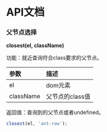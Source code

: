 
# API文档



### 父节点选择

**closest(el, className)**

功能：就近查询符合class要求的父节点。

| 参数        | 描述         |
| :-------- | :--------- |
| el        | dom元素      |
| className | 父节点的class值 |

返回值：查询到的父节点或者undefined。

```javascript
closest(el, 'ant-row');
```

